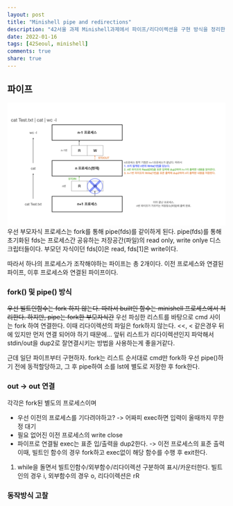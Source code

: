 ```yaml
---
layout: post
title: "Minishell pipe and redirections"
description: "42서울 과제 Minishell과제에서 파이프/리다이렉션을 구현 방식을 정리한 글 입니다."
date: 2022-01-16
tags: [42Seoul, minishell]
comments: true
share: true
---
```


## 파이프
![img](/images/pipe001.jpeg)
우선 부모자식 프로세스는 fork를 통해 pipe(fds)를 같이하게 된다. pipe(fds)를 통해 초기화된 fds는 프로세스간 공유하는 저장공간(파일)의 read only, write onlye 디스크립터들이다. 부모던 자식이던 fds[0]은 read, fds[1]은 write이다.


따라서 하나의 프로세스가 조작해야하는 파이프는 총 2개이다. 이전 프로세스와 연결된 파이프, 이후 프로세스와 연결된 파이프이다. 
### fork() 및 pipe() 방식
~~우선 빌트인함수는 fork 하지 않는다. 따라서 built인 함수는 minishell 프로세스에서 처리한다. 하지만, pipe는 fork한 부모자식간~~
우선 파싱한 리스트를 바탕으로 cmd 사이는 fork 하여 연결한다. 이때 리다이렉션의 파일은 fork하지 않는다. <<, < 같은경우 뒤에 있지만 먼저 연결 되어야 하기 때문에... 앞뒤 리스트가 리다이렉션인지 파악해서 stdin/out을 dup2로 잘연결시키는 방법을 사용하는게 좋을거같다.

근데 일단 파이프부터 구현하자.
fork는 리스트 순서대로 cmd만 fork하
우선 pipe()하기 전에 동적할당하고, 그 후 pipe하여 소를 lst에 별도로 저장한 후 fork한다.


### out -> out	연결
각각은 fork된 별도의 프로세스이며 
- 우선 이전의 프로세스를 기다려야하고? ->  어짜피 exec하면 입력이 올때까지 무한정 대기
- 필요 없어진 이전 프로세스의 write close
- 파이프로 연결될 exec는 표준 입/출력을 dup2한다. -> 이전 프로세스의 표준 출력
이때, 빌트인 함수의 경우 fork하고 exec없이 해당 함수를 수행 후 exit한다.


1. while을 돌면서 빌트인함수/외부함수/리다이렉션 구분하여 표시/카운터한다.
	빌트인의 경우 i, 외부함수의 경우 o, 리다이렉션은 rR

### 동작방식 고찰
